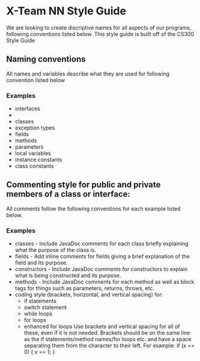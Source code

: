 # X-Team NN Style Guide

We are looking to create discriptive names for all aspects of our programs, following conventions listed below. This style guide is built off of the CS300 Style Guide
## Naming conventions

All names and variables describe what they are used for following convention listed below

### Examples
* interfaces
 * 
* classes
* exception types
* fields
* methods
* parameters
* local variables
* instance constants
* class constants

## Commenting style for public and private members of a class or interface:

All comments follow the following conventions for each example listed below.

### Examples

* classes - Include JavaDoc comments for each class briefly explaining what the purpose of the class is.
* fields - Add inline comments for fields giving a brief explanation of the field and its purpose.
* constructors - Include JavaDoc comments for constructors to explain what is being constructed and its purpose.
* methods - Include JavaDoc comments for each method as well as block tags for things such as parameters, returns, throws, etc.
* coding style (brackets, horizontal, and vertical spacing) for:
  * if statements 
  * switch statement
  * while loops
  * for loops
  * enhanced for loops
  Use brackets and vertical spacing for all of these, even if it is not needed. Brackets should be on the same line as the if     statements/method names/for loops etc. and have a space separating them from the character to their left. For example:
      if (x == 0) {
          x == 1;
      }   
